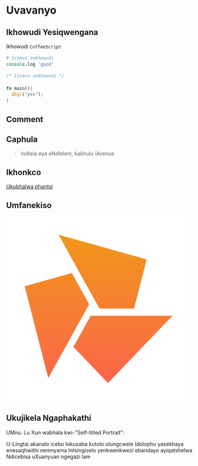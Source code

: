 [Izimvo zehlabathi zeMarkdown]:#

# Uvavanyo

## Ikhowudi Yesiqwengana

Ikhowudi `CoffeeScript`

```coffee
# Izimvo zekhowudi
console.log 'good'


```

```rust
/* Izimvo zekhowudi */

fn main(){
  dbg!("yes");
}
```

## Comment

<!-- HTML 注释 --> 

<!-- 多行注释 --> 

## Caphula

> Indlela eya eNdleleni, kakhulu iAvenue

## Ikhonkco

[Ukubhalwa phantsi](https://github.com/xxai-art/xxai-art-md)

## Umfanekiso

![xxAI.Art Brand Isazisi](https://raw.githubusercontent.com/xxai-art/web/main/file/svg/logo.svg)

## Ukujikela Ngaphakathi

UMnu. Lu Xun wabhala kwi-"Self-titled Portrait":

  U-Lingtai akanalo icebo lokusaba kutolo olungcwele
  Idolophu yasekhaya enesaqhwithi nemnyama
  Intsingiselo yenkwenkwezi ebandayo ayiqatshelwa
  Ndicebisa uXuanyuan ngegazi lam


